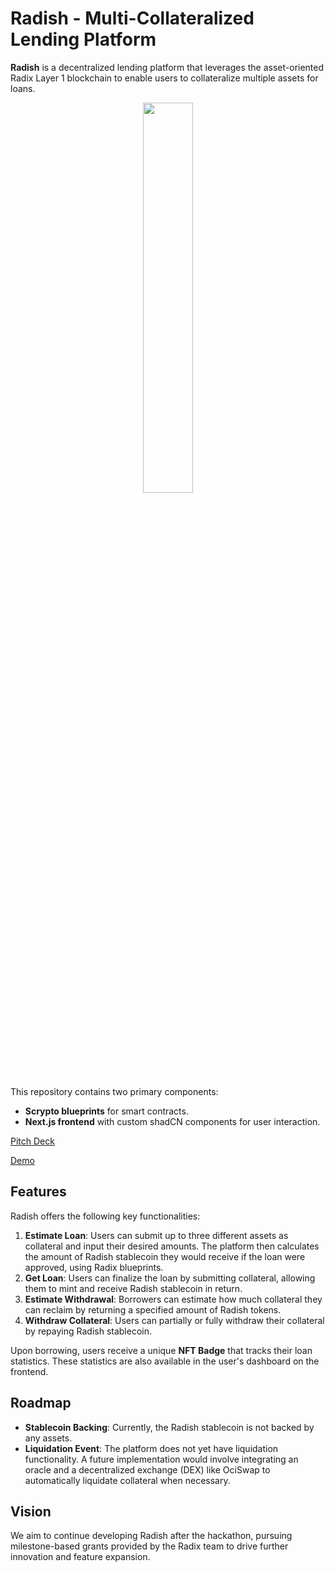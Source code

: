 
# Radish - Multi-Collateralized Lending Platform

**Radish** is a decentralized lending platform that leverages the asset-oriented Radix Layer 1 blockchain to enable users to collateralize multiple assets for loans.

<div align="center">
<img width="40%" src=https://github.com/user-attachments/assets/51eb3590-b29d-470f-9ceb-bc00bcb40453/>
</div>

This repository contains two primary components: 
- **Scrypto blueprints** for smart contracts.
- **Next.js frontend** with custom shadCN components for user interaction.

[Pitch Deck](https://docs.google.com/presentation/d/1cyRt_FNlBnn0lmo-lSLnMutafHp2g7d_hWwUQlDiL-Q/edit?usp=sharing)

[Demo](youtube.com)

## Features

Radish offers the following key functionalities:
1. **Estimate Loan**: Users can submit up to three different assets as collateral and input their desired amounts. The platform then calculates the amount of Radish stablecoin they would receive if the loan were approved, using Radix blueprints.
2. **Get Loan**: Users can finalize the loan by submitting collateral, allowing them to mint and receive Radish stablecoin in return.
3. **Estimate Withdrawal**: Borrowers can estimate how much collateral they can reclaim by returning a specified amount of Radish tokens.
4. **Withdraw Collateral**: Users can partially or fully withdraw their collateral by repaying Radish stablecoin.

Upon borrowing, users receive a unique **NFT Badge** that tracks their loan statistics. These statistics are also available in the user's dashboard on the frontend.

## Roadmap

- **Stablecoin Backing**: Currently, the Radish stablecoin is not backed by any assets.
- **Liquidation Event**: The platform does not yet have liquidation functionality. A future implementation would involve integrating an oracle and a decentralized exchange (DEX) like OciSwap to automatically liquidate collateral when necessary.

## Vision

We aim to continue developing Radish after the hackathon, pursuing milestone-based grants provided by the Radix team to drive further innovation and feature expansion.
